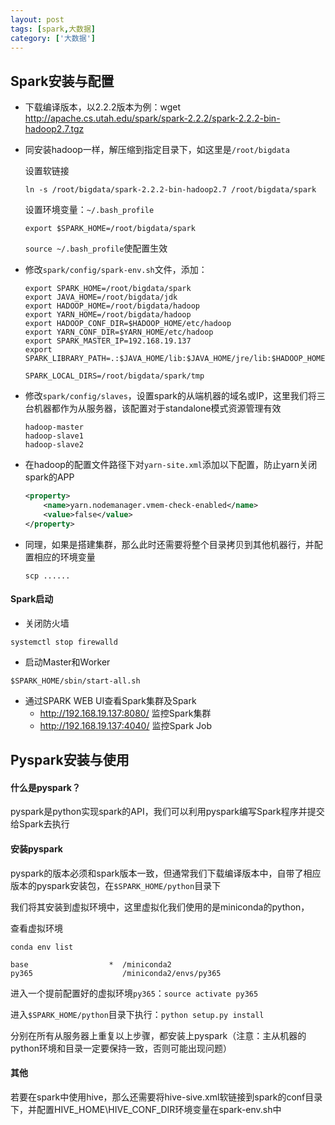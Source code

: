```yaml
---
layout: post
tags: [spark,大数据]
category: ['大数据']
---
```


## Spark安装与配置

- 下载编译版本，以2.2.2版本为例：wget http://apache.cs.utah.edu/spark/spark-2.2.2/spark-2.2.2-bin-hadoop2.7.tgz

- 同安装hadoop一样，解压缩到指定目录下，如这里是`/root/bigdata`

  设置软链接

  ```shell
  ln -s /root/bigdata/spark-2.2.2-bin-hadoop2.7 /root/bigdata/spark
  ```

  设置环境变量：`~/.bash_profile`

  ```shell
  export $SPARK_HOME=/root/bigdata/spark
  ```

  `source ~/.bash_profile`使配置生效

- 修改`spark/config/spark-env.sh`文件，添加：

  ```shell
  export SPARK_HOME=/root/bigdata/spark
  export JAVA_HOME=/root/bigdata/jdk
  export HADOOP_HOME=/root/bigdata/hadoop
  export YARN_HOME=/root/bigdata/hadoop
  export HADOOP_CONF_DIR=$HADOOP_HOME/etc/hadoop
  export YARN_CONF_DIR=$YARN_HOME/etc/hadoop
  export SPARK_MASTER_IP=192.168.19.137
  export SPARK_LIBRARY_PATH=.:$JAVA_HOME/lib:$JAVA_HOME/jre/lib:$HADOOP_HOME/lib/native
  
  SPARK_LOCAL_DIRS=/root/bigdata/spark/tmp
  ```

- 修改`spark/config/slaves`，设置spark的从端机器的域名或IP，这里我们将三台机器都作为从服务器，该配置对于standalone模式资源管理有效

  ```
  hadoop-master
  hadoop-slave1
  hadoop-slave2
  ```

- 在hadoop的配置文件路径下对`yarn-site.xml`添加以下配置，防止yarn关闭spark的APP

  ```xml
  <property>
      <name>yarn.nodemanager.vmem-check-enabled</name>
      <value>false</value>
  </property>
  ```

- 同理，如果是搭建集群，那么此时还需要将整个目录拷贝到其他机器行，并配置相应的环境变量

  ```shell
  scp ......
  ```

#### Spark启动

- 关闭防火墙

```shell
systemctl stop firewalld
```

- 启动Master和Worker

```shell
$SPARK_HOME/sbin/start-all.sh
```

- 通过SPARK WEB UI查看Spark集群及Spark
  - http://192.168.19.137:8080/  监控Spark集群
  - http://192.168.19.137:4040/  监控Spark Job

## Pyspark安装与使用

#### 什么是pyspark？

pyspark是python实现spark的API，我们可以利用pyspark编写Spark程序并提交给Spark去执行

#### 安装pyspark

pyspark的版本必须和spark版本一致，但通常我们下载编译版本中，自带了相应版本的pyspark安装包，在`$SPARK_HOME/python`目录下

我们将其安装到虚拟环境中，这里虚拟化我们使用的是miniconda的python，

查看虚拟环境

`conda env list`

```
base                  *  /miniconda2
py365                    /miniconda2/envs/py365
```

进入一个提前配置好的虚拟环境`py365`：`source activate py365`

进入`$SPARK_HOME/python`目录下执行：`python setup.py install`

分别在所有从服务器上重复以上步骤，都安装上pyspark（注意：主从机器的python环境和目录一定要保持一致，否则可能出现问题）



#### 其他

若要在spark中使用hive，那么还需要将hive-sive.xml软链接到spark的conf目录下，并配置HIVE_HOME\HIVE_CONF_DIR环境变量在spark-env.sh中
